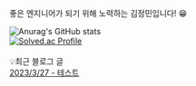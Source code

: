 
좋은 엔지니어가 되기 위해 노력하는 김정민입니다! 😁

![Anurag's GitHub stats](https://github-readme-stats.vercel.app/api?username=jungmini0601&show_icons=true&theme=radical)<br>
[![Solved.ac Profile](http://mazassumnida.wtf/api/v2/generate_badge?boj=kJungmin)](https://solved.ac/kJungmin/)<br><br>
💡최근 블로그 글<br>
[2023/3/27 - 테스트](https://jungmini-laboratory.tistory.com/1) <br>
